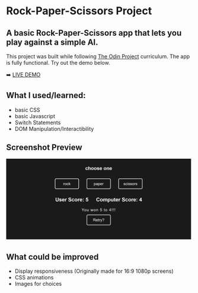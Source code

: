 # Rock-Paper-Scissors Project

## A basic Rock-Paper-Scissors app that lets you play against a simple AI.

This project was built while following [The Odin Project](https://www.theodinproject.com/) curriculum. The app is fully functional. Try out the demo below.

➡️ [LIVE DEMO](https://azboss2021.github.io/rock-paper-scissors/)

## What I used/learned:

* basic CSS
* basic Javascript
* Switch Statements
* DOM Manipulation/Interactibility

## Screenshot Preview

![screenshot](./screenshot_rock-paper-scissors.png?raw=true)

## What could be improved

* Display responsiveness (Originally made for 16:9 1080p screens)
* CSS animations
* Images for choices
